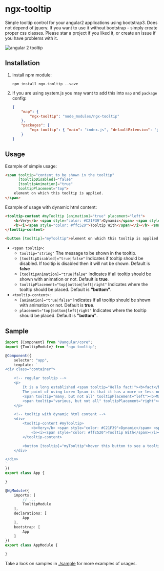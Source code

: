 # ngx-tooltip

Simple tooltip control for your angular2 applications using bootstrap3. Does not depend of jquery.
If you want to use it without bootstrap - simply create proper css classes. Please star a project if you liked it, or create an issue if you have problems with it.

![angular 2 tooltip](https://raw.githubusercontent.com/pleerock/ngx-tooltip/master/resources/tooltip-example.png)

## Installation

1. Install npm module:

    `npm install ngx-tooltip --save`

2. If you are using system.js you may want to add this into `map` and `package` config:

    ```json
    {
        "map": {
            "ngx-tooltip": "node_modules/ngx-tooltip"
        },
        "packages": {
            "ngx-tooltip": { "main": "index.js", "defaultExtension": "js" }
        }
    }
    ```

## Usage

Example of simple usage:

```html
<span tooltip="content to be shown in the tooltip"
      [tooltipDisabled]="false"
      [tooltipAnimation]="true"
      tooltipPlacement="top">
    element on which this tooltip is applied.
</span>
```

Example of usage with dynamic html content:

```html
<tooltip-content #myTooltip [animation]="true" placement="left">
    <b>Very</b> <span style="color: #C21F39">Dynamic</span> <span style="color: #00b3ee">Reusable</span>
    <b><i><span style="color: #ffc520">Tooltip With</span></i></b> <small>Html support</small>.
</tooltip-content>

<button [tooltip]="myTooltip">element on which this tooltip is applied.</button>
```

* `<span tooltip>`:
    * `tooltip="string"` The message to be shown in the tooltip.
    * `[tooltipDisabled]="true|false"` Indicates if tooltip should be disabled. If tooltip is disabled then it will not be shown. Default is **false**
    * `[tooltipAnimation]="true|false"` Indicates if all tooltip should be shown with animation or not. Default is **true**.
    * `tooltipPlacement="top|bottom|left|right"` Indicates where the tooltip should be placed. Default is **"bottom"**.
* `<tooltip-content>`:
    * `[animation]="true|false"` Indicates if all tooltip should be shown with animation or not. Default is **true**.
    * `placement="top|bottom|left|right"` Indicates where the tooltip should be placed. Default is **"bottom"**.

## Sample

```typescript
import {Component} from "@angular/core";
import {TooltipModule} from "ngx-tooltip";

@Component({
    selector: "app",
    template: `
<div class="container">

    <!-- regular tooltip -->
    <p>
        It is a long established <span tooltip="Hello fact!"><b>fact</b></span> that a reader will be distracted by the readable content of a page when looking at its layout.
        The point of using Lorem Ipsum is that it has a more-or-less normal distribution of letters, as opposed to using 'Content here, content here', making it look like readable English.
        <span tooltip="many, but not all" tooltipPlacement="left"><b>Many desktop</b></span> publishing packages and web page editors now use Lorem Ipsum as their default model text, and a search for 'lorem ipsum' will uncover many web sites still in their infancy.
        <span tooltip="various, but not all" tooltipPlacement="right"><b>Various versions</b></span> have evolved over the years, sometimes by accident, <span tooltip="another hint" tooltipPlacement="top"><b>sometimes on purpose</b></span> (injected humour and the like)
    </p>

    <!-- tooltip with dynamic html content -->
    <div>
        <tooltip-content #myTooltip>
            <b>Very</b> <span style="color: #C21F39">Dynamic</span> <span style="color: #00b3ee">Reusable</span>
            <b><i><span style="color: #ffc520">Tooltip With</span></i></b> <small>Html support</small>.
        </tooltip-content>

        <button [tooltip]="myTooltip">hover this button to see a tooltip</button>
    </div>

</div>
`
})
export class App {

}

@NgModule({
    imports: [
        // ...
        TooltipModule
    ],
    declarations: [
        App
    ],
    bootstrap: [
        App
    ]
})
export class AppModule {

}
```

Take a look on samples in [./sample](https://github.com/pleerock/ngx-tooltip/tree/master/sample) for more examples of
usages.

